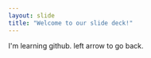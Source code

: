 ```yaml
---
layout: slide
title: "Welcome to our slide deck!"
---
```


I'm learning github.
left arrow to go back.
